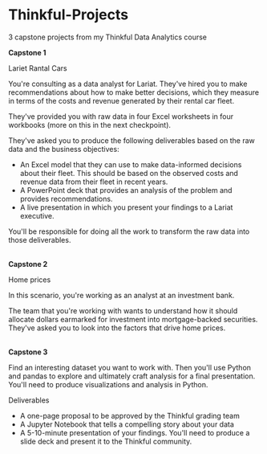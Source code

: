 # Thinkful-Projects
3 capstone projects from my Thinkful Data Analytics course

<b>Capstone 1</b>

Lariet Rantal Cars

You're consulting as a data analyst for Lariat. They've hired you to make recommendations about how to make better decisions, which they measure in terms of the costs and revenue generated by their rental car fleet.

They've provided you with raw data in four Excel worksheets in four workbooks (more on this in the next checkpoint).

They've asked you to produce the following deliverables based on the raw data and the business objectives:

<ul>
<li>An Excel model that they can use to make data-informed decisions about their fleet. This should be based on the observed costs and revenue data from their fleet in recent years.
<li>A PowerPoint deck that provides an analysis of the problem and provides recommendations.
<li>A live presentation in which you present your findings to a Lariat executive.
</ul>
  
You'll be responsible for doing all the work to transform the raw data into those deliverables.
<br/>
<br/>

<b>Capstone 2</b>
  
Home prices

In this scenario, you're working as an analyst at an investment bank.

The team that you're working with wants to understand how it should allocate dollars earmarked for investment into mortgage-backed securities. They've asked you to look into the factors that drive home prices.
<br/>
<br/>

<b>Capstone 3</b>
  
Find an interesting dataset you want to work with. Then you'll use Python and pandas to explore and ultimately craft analysis for a final presentation. You'll need to produce visualizations and analysis in Python. 

Deliverables
<ul>
<li>A one-page proposal to be approved by the Thinkful grading team
<li>A Jupyter Notebook that tells a compelling story about your data
<li>A 5-10-minute presentation of your findings. You'll need to produce a slide deck and present it to the Thinkful community.
</ul>
